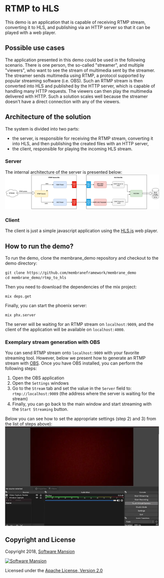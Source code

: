 # RTMP to HLS 
This demo is an application that is capable of receiving RTMP stream, converting it to HLS, and publishing via an HTTP server so that it can be played with a web player.

## Possible use cases
The application presented in this demo could be used in the following scenario.
There is one person, the so-called "streamer", and multiple "viewers", who want to see the stream of multimedia sent by the streamer.
The streamer sends multimedia using RTMP, a protocol supported by popular streaming software (i.e. OBS). Such an RTMP stream is then converted into HLS and published by the HTTP server, which is capable of handling many HTTP requests. The viewers can then play the multimedia delivered with HTTP. Such a solution scales well because the streamer doesn't have a direct connection with any of the viewers.

## Architecture of the solution

The system is divided into two parts:
* the server, is responsible for receiving the RTMP stream, converting it into HLS, and then publishing the created files with an HTTP server,
* the client, responsible for playing the incoming HLS stream.

### Server
The internal architecture of the server is presented below:
![Server scheme](doc_assets/RTMP_to_HLS_pipeline.png)



### Client
The client is just a simple javascript application using the [HLS.js](https://github.com/video-dev/hls.js/) web player.

## How to run the demo?
To run the demo, clone the membrane_demo repository and checkout to the demo directory:
```
git clone https://github.com/membraneframework/membrane_demo
cd membrane_demo/rtmp_to_hls
```

Then you need to download the dependencies of the mix project:
```
mix deps.get
```

Finally, you can start the phoenix server:
```
mix phx.server
```

The server will be waiting for an RTMP stream on `localhost:9009`, and the client of the application will be available on `localhost:4000`.

### Exemplary stream generation with OBS
You can send RTMP stream onto `localhost:9009` with your favorite streaming tool. However, below we present how to generate an RTMP stream with
[OBS](https://obsproject.com).
Once you have OBS installed, you can perform the following steps:
1. Open the OBS application
2. Open the `Settings` windows
3. Go to the `Stream` tab and set the value in the `Server` field to: `rtmp://localhost:9009` (the address where the server is waiting for the stream)
4. Finally, you can go back to the main window and start streaming with the `Start Streaming` button.
 
Below you can see how to set the appropriate settings (step 2) and 3) from the list of steps above):
![OBS settings](doc_assets/OBS_settings.webp)

## Copyright and License

Copyright 2018, [Software Mansion](https://swmansion.com/?utm_source=git&utm_medium=readme&utm_campaign=membrane)

[![Software Mansion](https://membraneframework.github.io/static/logo/swm_logo_readme.png)](https://swmansion.com/?utm_source=git&utm_medium=readme&utm_campaign=membrane)

Licensed under the [Apache License, Version 2.0](LICENSE)